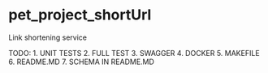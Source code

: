 # pet_project_shortUrl
Link shortening service

TODO: 1. UNIT TESTS
      2. FULL TEST
      3. SWAGGER
      4. DOCKER
      5. MAKEFILE
      6. README.MD
      7. SCHEMA IN README.MD